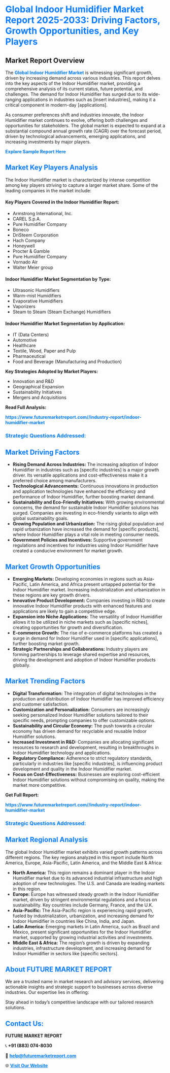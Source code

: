 <h1 style="color: #007BFF;">Global Indoor Humidifier Market Report 2025-2033: Driving Factors, Growth Opportunities, and Key Players</h1>

<section id="overview">
<h2>Market Report Overview</h2>
<p>The <a href="https://www.futuremarketreport.com//industry-report/indoor-humidifier-market" style="color: #007BFF; text-decoration: none;"><strong>Global Indoor Humidifier Market</strong></a> is witnessing significant growth, driven by increasing demand across various industries. This report delves into the key aspects of the Indoor Humidifier market, providing a comprehensive analysis of its current status, future potential, and challenges. The demand for Indoor Humidifier has surged due to its wide-ranging applications in industries such as [insert industries], making it a critical component in modern-day [applications].</p>
<p>As consumer preferences shift and industries innovate, the Indoor Humidifier market continues to evolve, offering both challenges and opportunities for stakeholders. The global market is expected to expand at a substantial compound annual growth rate (CAGR) over the forecast period, driven by technological advancements, emerging applications, and increasing investments by major players.</p>
</section>

<section id="overview">
<p><a href="https://www.futuremarketreport.com//request-sample/reportId=89704" style="color: #007BFF; text-decoration: none;"><strong>Explore Sample Report Here</strong></a></p>
</section>

<section id="key-players">
<h2 style="color: #007BFF;">Market Key Players Analysis</h2>
<p>The Indoor Humidifier market is characterized by intense competition among key players striving to capture a larger market share. Some of the leading companies in the market include:</p>
<h4>Key Players Covered in the Indoor Humidifier Report:</h4>
<ul><li>Armstrong International, Inc.</li><li>CAREL S.p.A.</li><li>Pure Humidifier Company</li><li>Boneco</li><li>DriSteem Corporation</li><li>Hach Company</li><li>Honeywell</li><li>Procter &amp; Gamble</li><li>Pure Humidifier Company</li><li>Vornado Air</li><li>Walter Meier group</li></ul>
<h4>Indoor Humidifier Market Segmentation by Type:</h4>
<ul><li>Ultrasonic Humidifiers</li><li>Warm-mist Humidifiers</li><li>Evaporative Humidifiers</li><li>Vaporizers</li><li>Steam to Steam (Steam Exchange) Humidifiers</li></ul>

<h4>Indoor Humidifier Market Segmentation by Application:</h4>
<ul><li>IT (Data Centers)</li><li>Automotive</li><li>Healthcare</li><li>Textile, Wood, Paper and Pulp</li><li>Pharmaceutical</li><li>Food and Beverage (Manufacturing and Production)</li></ul>
<p><strong>Key Strategies Adopted by Market Players:</strong></p>
<ul>
<li>Innovation and R&D</li>
<li>Geographical Expansion</li>
<li>Sustainability Initiatives</li>
<li>Mergers and Acquisitions</li>
</ul>
</section>

<section>
<p><strong>Read Full Analysis: </strong></p><a href="https://www.futuremarketreport.com//industry-report/indoor-humidifier-market" style="color: #007BFF; text-decoration: none;"><strong>https://www.futuremarketreport.com//industry-report/indoor-humidifier-market</strong></a>
<h3 style="color: #007BFF;">Strategic Questions Addressed:</h3>
</section>

<section id="driving-factors">
<h2 style="color: #007BFF;">Market Driving Factors</h2>
<ul>
<li><strong>Rising Demand Across Industries:</strong> The increasing adoption of Indoor Humidifier in industries such as [specific industries] is a major growth driver. Its versatile applications and cost-effectiveness make it a preferred choice among manufacturers.</li>
<li><strong>Technological Advancements:</strong> Continuous innovations in production and application technologies have enhanced the efficiency and performance of Indoor Humidifier, further boosting market demand.</li>
<li><strong>Sustainability and Eco-Friendly Initiatives:</strong> With growing environmental concerns, the demand for sustainable Indoor Humidifier solutions has surged. Companies are investing in eco-friendly variants to align with global sustainability goals.</li>
<li><strong>Growing Population and Urbanization:</strong> The rising global population and rapid urbanization have increased the demand for [specific products], where Indoor Humidifier plays a vital role in meeting consumer needs.</li>
<li><strong>Government Policies and Incentives:</strong> Supportive government regulations and incentives for industries using Indoor Humidifier have created a conducive environment for market growth.</li>
</ul>
</section>

<section id="growth-opportunities">
<h2 style="color: #007BFF;">Market Growth Opportunities</h2>
<ul>
<li><strong>Emerging Markets:</strong> Developing economies in regions such as Asia-Pacific, Latin America, and Africa present untapped potential for the Indoor Humidifier market. Increasing industrialization and urbanization in these regions are key growth drivers.</li>
<li><strong>Innovative Product Development:</strong> Companies investing in R&D to create innovative Indoor Humidifier products with enhanced features and applications are likely to gain a competitive edge.</li>
<li><strong>Expansion into Niche Applications:</strong> The versatility of Indoor Humidifier allows it to be utilized in niche markets such as [specific niches], creating opportunities for growth and diversification.</li>
<li><strong>E-commerce Growth:</strong> The rise of e-commerce platforms has created a surge in demand for Indoor Humidifier used in [specific applications], further boosting market growth.</li>
<li><strong>Strategic Partnerships and Collaborations:</strong> Industry players are forming partnerships to leverage shared expertise and resources, driving the development and adoption of Indoor Humidifier products globally.</li>
</ul>
</section>

<section id="trending-factors">
<h2 style="color: #007BFF;">Market Trending Factors</h2>
<ul>
<li><strong>Digital Transformation:</strong> The integration of digital technologies in the production and distribution of Indoor Humidifier has improved efficiency and customer satisfaction.</li>
<li><strong>Customization and Personalization:</strong> Consumers are increasingly seeking personalized Indoor Humidifier solutions tailored to their specific needs, prompting companies to offer customizable options.</li>
<li><strong>Sustainability and Circular Economy:</strong> The push towards a circular economy has driven demand for recyclable and reusable Indoor Humidifier solutions.</li>
<li><strong>Increased Investment in R&D:</strong> Companies are allocating significant resources to research and development, resulting in breakthroughs in Indoor Humidifier technology and applications.</li>
<li><strong>Regulatory Compliance:</strong> Adherence to strict regulatory standards, particularly in industries like [specific industries], is influencing product development and quality in the Indoor Humidifier market.</li>
<li><strong>Focus on Cost-Effectiveness:</strong> Businesses are exploring cost-efficient Indoor Humidifier solutions without compromising on quality, making the market more competitive.</li>
</ul>
</section>

<section>
<p><strong>Get Full Report: </strong></p><a href="https://www.futuremarketreport.com//industry-report/indoor-humidifier-market" style="color: #007BFF; text-decoration: none;"><strong>https://www.futuremarketreport.com//industry-report/indoor-humidifier-market</strong></a>
<h3 style="color: #007BFF;">Strategic Questions Addressed:</h3>
</section>


<section id="regional-analysis">
<h2 style="color: #007BFF;">Market Regional Analysis</h2>
<p>The global Indoor Humidifier market exhibits varied growth patterns across different regions. The key regions analyzed in this report include North America, Europe, Asia-Pacific, Latin America, and the Middle East & Africa:</p>
<ul>
<li><strong>North America:</strong> This region remains a dominant player in the Indoor Humidifier market due to its advanced industrial infrastructure and high adoption of new technologies. The U.S. and Canada are leading markets in this region.</li>
<li><strong>Europe:</strong> Europe has witnessed steady growth in the Indoor Humidifier market, driven by stringent environmental regulations and a focus on sustainability. Key countries include Germany, France, and the U.K.</li>
<li><strong>Asia-Pacific:</strong> The Asia-Pacific region is experiencing rapid growth, fueled by industrialization, urbanization, and increasing demand for Indoor Humidifier in countries like China, India, and Japan.</li>
<li><strong>Latin America:</strong> Emerging markets in Latin America, such as Brazil and Mexico, present significant opportunities for the Indoor Humidifier market, supported by growing industrial activities and investments.</li>
<li><strong>Middle East & Africa:</strong> The region’s growth is driven by expanding industries, infrastructure development, and increasing demand for Indoor Humidifier in sectors like [specific sectors].</li>
</ul>
</section>

<footer>
<h2 style="color: #007BFF;">About FUTURE MARKET REPORT</h2>
<p>We are a trusted name in market research and advisory services, delivering actionable insights and strategic support to businesses across diverse industries. Our expertise lies in offering:</p>

<p>Stay ahead in today’s competitive landscape with our tailored research solutions.</p>

<h2 style="color: #007BFF;">Contact Us:</h2>
<p><strong>FUTURE MARKET REPORT</strong></p>
<p>📞 <strong>+91 (883) 074-8030</strong></p>
<p>📧 <strong><a href="mailto:help@futuremarketreport.com" style="color: #007BFF;">help@futuremarketreport.com</a></strong></p>
<p>🌐 <strong><a href="https://www.futuremarketreport.com/" style="color: #007BFF;">Visit Our Website</a></strong></p>
</footer>
